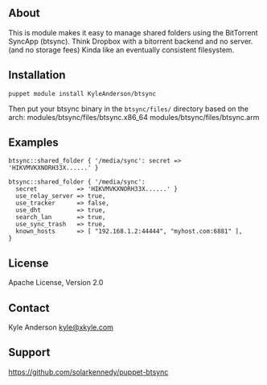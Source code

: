 About
------
This is module makes it easy to manage shared folders using the BitTorrent
SyncApp (btsync). Think Dropbox with a bitorrent backend and no server. (and no storage
fees) Kinda like an eventually consistent filesystem. 

Installation
------------
    puppet module install KyleAnderson/btsync
Then put your btsync binary in the `btsync/files/` directory based on the arch:
    modules/btsync/files/btsync.x86_64
    modules/btsync/files/btsync.arm

Examples
-------
    btsync::shared_folder { '/media/sync': secret => 'HIKVMVKXNORH33X......' }

    btsync::shared_folder { '/media/sync': 
      secret           => 'HIKVMVKXNORH33X......' }
      use_relay_server => true,
      use_tracker      => false, 
      use_dht          => true,
      search_lan       => true,
      use_sync_trash   => true,
      known_hosts      => [ "192.168.1.2:44444", "myhost.com:6881" ], 
    }


License
-------
Apache License, Version 2.0

Contact
-------
Kyle Anderson <kyle@xkyle.com>

Support
-------

https://github.com/solarkennedy/puppet-btsync
